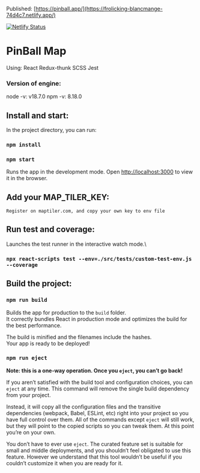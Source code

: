 Published:  [https://pinball.app/](https://frolicking-blancmange-74d4c7.netlify.app/)

[![Netlify Status](https://api.netlify.com/api/v1/badges/db7cc7db-21e1-4b4e-9a87-21afa75babfd/deploy-status)](https://app.netlify.com/sites/frolicking-blancmange-74d4c7/deploys)

# PinBall Map
Using:
React
Redux-thunk
SCSS
Jest

### Version of engine:
node -v: v18.7.0
npm -v: 8.18.0

## Install and start:

In the project directory, you can run:

### `npm install`

### `npm start`

Runs the app in the development mode.
Open [http://localhost:3000](http://localhost:3000) to view it in the browser.


## Add your MAP_TILER_KEY:
    Register on maptiler.com, and copy your own key to env file

## Run test and coverage:

Launches the test runner in the interactive watch mode.\
### `npx react-scripts test --env=./src/tests/custom-test-env.js --coverage`

## Build the project:

### `npm run build`

Builds the app for production to the `build` folder.\
It correctly bundles React in production mode and optimizes the build for the best performance.

The build is minified and the filenames include the hashes.\
Your app is ready to be deployed!


### `npm run eject`

**Note: this is a one-way operation. Once you `eject`, you can’t go back!**

If you aren’t satisfied with the build tool and configuration choices, you can `eject` at any time. This command will remove the single build dependency from your project.

Instead, it will copy all the configuration files and the transitive dependencies (webpack, Babel, ESLint, etc) right into your project so you have full control over them. All of the commands except `eject` will still work, but they will point to the copied scripts so you can tweak them. At this point you’re on your own.

You don’t have to ever use `eject`. The curated feature set is suitable for small and middle deployments, and you shouldn’t feel obligated to use this feature. However we understand that this tool wouldn’t be useful if you couldn’t customize it when you are ready for it.
